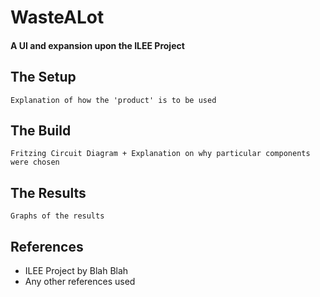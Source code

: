 # WasteALot
#### A UI and expansion upon the ILEE Project 
## The Setup
```Explanation of how the 'product' is to be used ```
## The Build
```Fritzing Circuit Diagram + Explanation on why particular components were chosen```
## The Results
```Graphs of the results```
## References
* ILEE Project by Blah Blah
* Any other references used 
